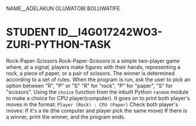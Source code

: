 NAME__ADELAKUN OLUWATOBI BOLUWATIFE
# STUDENT ID__I4G017242WO3-ZURI-PYTHON-TASK
Rock-Paper-Scissors
Rock-Paper-Scissors is a simple two-player game where, at a signal, players make figures with their hands, representing a rock, a piece of paper, or a pair of scissors. The winner is determined according to a set of rules. 
When the program is run, ask the user to pick an option between "R", "P" or "S"
"R" for "rock", 
"P" for "paper", 
"S" for "scissors".
Using the `choice` function from the inbuilt Python `random` module to make a choice for CPU player(computer).
It goes on to print both player's moves in the format: `Player (Rock) : CPU (Paper)`
Check both player's moves: 
If it's a tie (the computer and player pick the same move)
If there is a winner, print the winner, and the program ends. 
